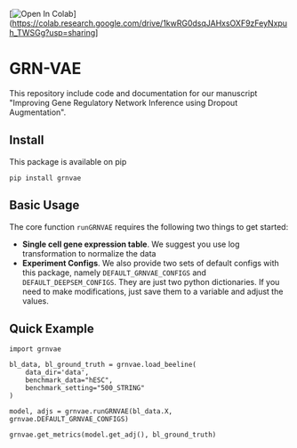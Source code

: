 [![Open In Colab](https://colab.research.google.com/assets/colab-badge.svg)](https://colab.research.google.com/drive/1kwRG0dsqJAHxsOXF9zFeyNxpuh_TWSGg?usp=sharing]

# GRN-VAE

This repository include code and documentation for our manuscript "Improving Gene Regulatory Network Inference using Dropout Augmentation". 

## Install

This package is available on pip

```
pip install grnvae
```

## Basic Usage

The core function `runGRNVAE` requires the following two things to get started:

- **Single cell gene expression table**. We suggest you use log transformation to normalize the data
- **Experiment Configs**. We also provide two sets of default configs with this package, namely `DEFAULT_GRNVAE_CONFIGS` and `DEFAULT_DEEPSEM_CONFIGS`. They are just two python dictionaries. If you need to make modifications, just save them to a variable and adjust the values. 

## Quick Example

```
import grnvae

bl_data, bl_ground_truth = grnvae.load_beeline(
    data_dir='data', 
    benchmark_data="hESC", 
    benchmark_setting="500_STRING"
)

model, adjs = grnvae.runGRNVAE(bl_data.X, grnvae.DEFAULT_GRNVAE_CONFIGS)

grnvae.get_metrics(model.get_adj(), bl_ground_truth)
```